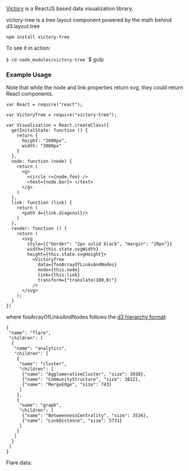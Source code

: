 [Victory](https://www.npmjs.com/package/victory) is a ReactJS based data visualization library.

victory-tree is a tree layout component powered by the math behind d3.layout.tree

`npm install victory-tree`

To see it in action:

`$ cd node_modules/victory-tree`
`$ gulp

### Example Usage
Note that while the node and link properties return svg, they could return React components.

```
var React = require("react");

var VictoryTree = require("victory-tree");

var Visualization = React.createClass({
  getInitalState: function () {
    return {
      height: "2000px",
      width: "3000px"
    }
  },
  node: function (node) {
    return (
      <g>
        <circle r={node.foo} />
        <text={node.bar}> </text>
      </g>
    )
  },
  link: function (link) {
    return (
      <path d={link.diagonal}/>
    )
  },
  render: function () {
    return (
      <svg
        style={{"border": "2px solid black", "margin": "20px"}}
        width={this.state.svgWidth}
        height={this.state.svgHeight}>
          <VictoryTree
            data={fooArrayOfLinksAndNodes}
            node={this.node}
            link={this.link}
            transform={"translate(100,0)"}
          />
      </svg>
    );
  }
})
```

where fooArrayOfLinksAndNodes follows the [d3 hierarchy format](https://github.com/mbostock/d3/wiki/Tree-Layout#nodes):

```
{
 "name": "flare",
 "children": [
  {
   "name": "analytics",
   "children": [
    {
     "name": "cluster",
     "children": [
      {"name": "AgglomerativeCluster", "size": 3938},
      {"name": "CommunityStructure", "size": 3812},
      {"name": "MergeEdge", "size": 743}
     ]
    },
    {
     "name": "graph",
     "children": [
      {"name": "BetweennessCentrality", "size": 3534},
      {"name": "LinkDistance", "size": 5731}
     ]
    }
   ]
  }
 ]
}
```

Flare data:
